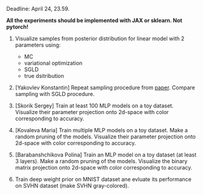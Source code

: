 Deadline: April 24, 23.59.

**All the experiments should be implemented with JAX or sklearn. Not pytorch!**
1. Visualize samples from posterior distribution for linear model with 2 parameters using:
    - MC
    - variational optimization
    - SGLD
    - true dsitribution
    
     
2. [Yakovlev Konstantin] Repeat sampling procedure from [paper](https://arxiv.org/abs/1211.4246). Compare sampling with SGLD procedure.

3. [Skorik Sergey] Train at least 100 MLP models on a toy dataset. Visualize their parameter projection onto 2d-space with color corresponding to accuracy.

4. [Kovaleva Maria] Train multiple MLP models on a toy dataset. Make a random pruning of the models. Visualize their parameter projection onto 2d-space with color corresponding to accuracy.
    

5. [Barabanshchikova Polina] Train an MLP model on a toy dataset (at least 3 layers). Make a random pruning of the models. Visualize the binary matrix projection onto 2d-space with color corresponding to accuracy.
   
6. Train deep weight prior on MNIST dataset ane evluate its performance on SVHN dataset (make SVHN gray-colored).


